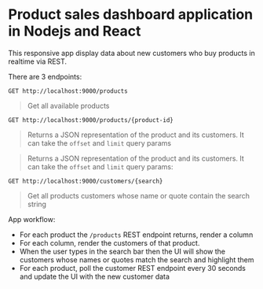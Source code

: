 # Product sales dashboard application in Nodejs and React

This responsive app display data about new customers who buy products in realtime via REST.

There are 3 endpoints:

```
GET http://localhost:9000/products
```
> Get all available products

```
GET http://localhost:9000/products/{product-id}
```
> Returns a JSON representation of the product and its customers. It can take the `offset` and `limit` query params

> Returns a JSON representation of the product and its customers. It can take the `offset` and `limit` query params:

```
GET http://localhost:9000/customers/{search}
```
> Get all products customers whose name or quote contain the search string

App workflow:
- For each product the `/products` REST endpoint returns, render a column
- For each column, render the customers of that product.
- When the user types in the search bar then the UI will show the customers whose names or quotes match the search and highlight them
- For each product, poll the customer REST endpoint every 30 seconds and update the UI with the new customer data
